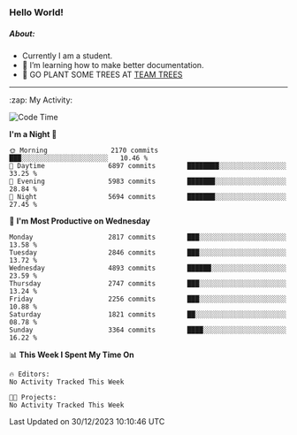 ### Hello World!

##### About:
- Currently I am a student.
- 🌱 I’m learning how to make better documentation.
- 🌱 GO PLANT SOME TREES AT [TEAM TREES](https://teamtrees.org/)

---
  <summary>:zap: My Activity:</summary>
  
<!--START_SECTION:waka-->
![Code Time](http://img.shields.io/badge/Code%20Time-1%2C267%20hrs%2050%20mins-blue)

**I'm a Night 🦉** 

```text
🌞 Morning                2170 commits        ███░░░░░░░░░░░░░░░░░░░░░░   10.46 % 
🌆 Daytime                6897 commits        ████████░░░░░░░░░░░░░░░░░   33.25 % 
🌃 Evening                5983 commits        ███████░░░░░░░░░░░░░░░░░░   28.84 % 
🌙 Night                  5694 commits        ███████░░░░░░░░░░░░░░░░░░   27.45 % 
```
📅 **I'm Most Productive on Wednesday** 

```text
Monday                   2817 commits        ███░░░░░░░░░░░░░░░░░░░░░░   13.58 % 
Tuesday                  2846 commits        ███░░░░░░░░░░░░░░░░░░░░░░   13.72 % 
Wednesday                4893 commits        ██████░░░░░░░░░░░░░░░░░░░   23.59 % 
Thursday                 2747 commits        ███░░░░░░░░░░░░░░░░░░░░░░   13.24 % 
Friday                   2256 commits        ███░░░░░░░░░░░░░░░░░░░░░░   10.88 % 
Saturday                 1821 commits        ██░░░░░░░░░░░░░░░░░░░░░░░   08.78 % 
Sunday                   3364 commits        ████░░░░░░░░░░░░░░░░░░░░░   16.22 % 
```


📊 **This Week I Spent My Time On** 

```text
🔥 Editors: 
No Activity Tracked This Week

🐱‍💻 Projects: 
No Activity Tracked This Week
```


 Last Updated on 30/12/2023 10:10:46 UTC
<!--END_SECTION:waka-->
